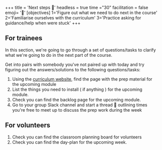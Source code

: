 +++
title = 'Next steps 👣'
headless = true
time ="30"
facilitation = false
emoji= '🧩'
[objectives]
    1='Figure out what we need to do next in the course'
    2='Familiarise ourselves with the curriculum'
    3='Practice asking for guidance/help when were stuck'
+++

## For trainees

In this section, we're going to go through a set of questions/tasks to clarify what we're going to do in the next part of the course.

Get into pairs with somebody you've not paired up with today and try figuring out the answers/solutions to the following questions/tasks:

1. Using the [curriculum website](https://curriculum.codeyourfuture.io/), find the page with the prep material for the upcoming module
2. List the things you need to install ( if anything ) for the upcoming module.
3. Check you can find the backlog page for the upcoming module.
4. Go to your group Slack channel and start a thread 🧵 outlining times you're free to meet up to discuss the prep work during the week

## For volunteers

1. Check you can find the classroom planning board for volunteers
2. Check you can find the day-plan for the upcoming week.

